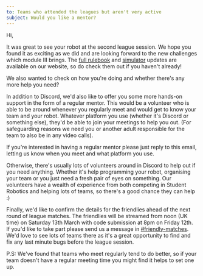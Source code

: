 ```yaml
---
to: Teams who attended the leagues but aren't very active
subject: Would you like a mentor?
---
```


Hi,

It was great to see your robot at the second league session. We hope you found
it as exciting as we did and are looking forward to the new challenges which
module Ⅲ brings. The [full rulebook][rulebook] and [simulator][simulator]
updates are available on our website, so do check them out if you haven't
already!

We also wanted to check on how you're doing and whether there's any more help
you need?

In addition to Discord, we'd also like to offer you some more hands-on support
in the form of a regular mentor. This would be a volunteer who is able to be
around whenever you regularly meet and would get to know your team and your
robot. Whatever platform you use (whether it's Discord or something else),
they'd be able to join your meetings to help you out. (For safeguarding reasons
we need you or another adult responsible for the team to also be in any video
calls).

If you're interested in having a regular mentor please just reply to this
email, letting us know when you meet and what platform you use.

Otherwise, there's usually lots of volunteers around in Discord to help out
if you need anything. Whether it's help programming your robot, organising your
team or you just need a fresh pair of eyes on something. Our volunteers have a
wealth of experience from both competing in Student Robotics and helping lots of
teams, so there's a good chance they can help :)

Finally, we'd like to confirm the details for the friendlies ahead of the next
round of league matches. The friendlies will be streamed from noon (UK time) on
Saturday 13th March with code submission at 8pm on Friday 12th. If you'd like to
take part please send us a message in [#friendly-matches][friendly-matches].
We'd love to see lots of teams there as it's a great opportunity to find and fix
any last minute bugs before the league session.

P.S: We've found that teams who meet regularly tend to do better, so if your
team doesn't have a regular meeting time you might find it helps to set one up.

[rulebook]: https://studentrobotics.org/docs/rules/
[simulator]: https://studentrobotics.org/docs/simulator/
[friendly-matches]: https://discord.com/channels/775497131057741836/780326509738852402
